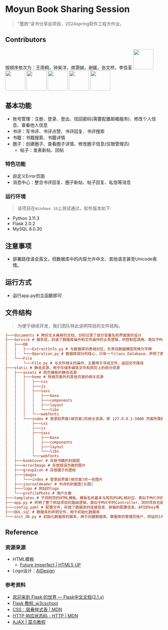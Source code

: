 # Moyun Book Sharing Session

> “墨韵”读书分享会项目，2024spring软件工程大作业。

## Contributors
按顺序依次为：王雨桐，钟昊洋，席灏铖，谢媛，张文桥，李佳荃
<a href="https://github.com/wang152boom" alt="wang152boom"><img src="https://avatars.githubusercontent.com/u/167402892?v=4" style="width: 64px; height: 64px;"/></a>
<a href="https://github.com/FlashBlank7" alt="FlashBlank7"><img src="https://avatars.githubusercontent.com/u/122159986?v=4" style="width: 64px; height: 64px;"/></a>
<a href="https://github.com/SpikeShaun" alt="SpikeShaun"><img src="https://avatars.githubusercontent.com/u/121989821?v=4" style="width: 64px; height: 64px;"/></a>
<a href="https://github.com/Flora-xyyy" alt="Flora-xyyy"><img src="https://avatars.githubusercontent.com/u/121485747?v=4" style="width: 64px; height: 64px;"/></a>
<a href="https://github.com/KidZwq" alt="KidZwq"><img src="https://avatars.githubusercontent.com/u/128034889?v=4" style="width: 64px; height: 64px;"/></a>
<a href="https://github.com/LiJiaquan1" alt="LiJiaquan1"><img src="https://avatars.githubusercontent.com/u/167403951?v=4" style="width: 64px; height: 64px;"/></a>

## 基本功能

* 账号管理：注册、登录、登出、找回密码(需要配置邮箱服务)、修改个人信息、查看他人信息
* 书评：写书评、书评点赞、书评回复、书评搜索
* 书籍：书籍搜索、书籍详情
* 圈子：创建圈子、查看圈子详情、修改圈子信息(仅限管理员)
  * 帖子：发表新帖、回帖

### 特色功能

* 自定义Error页面
* 消息中心：整合书评回复、圈子新帖、帖子回复、私信等消息

  
### 运行环境

> 该项目在`Windows 10`上测试通过，软件版本如下:

* Python 3.11.3
* Flask 2.0.2
* MySQL 8.0.30

## 注意事项

* 部署路径请全英文，但数据库中的内容允许中文、其他语言甚至Unicode表情。

## 运行方式
* 运行app.py的主函数即可


## 文件结构

> 为便于继续开发，我们团队特此说明项目的文件结构。

```ini
├───documents # 两份无关痛痒的文档，分别记录了部分变量名和界面类的设计
├───Service # 服务层，封装了数据库操作和文件操作的业务逻辑，供控制层调用，类似于MVC中的Model
│   ├───DB
│   │   ├───ExtractInfo.py # 与数据库的表相对应，负责将数据模型转换为字典
│   │   └───Operation.py # 数据库部分的核心，只有一个class Database，声明了数据库中所有表的数据模型，以及部分数据库操作，封装了数据库相关的业务逻辑，供其他模块调用
│   └───File
│       └───File.py # 与文件相关的操作，主要用于寻找文件，返回文件路径
├───static # 静态资源，用于存储多媒体文件和网页上的部分资源
│   ├───assets # 网页模板的静态资源
│   │   ├───home # 除根页面外的其他页面的相关资源
│   │   │   ├───css
│   │   │   ├───js
│   │   │   ├───sass
│   │   │   │   ├───base
│   │   │   │   ├───components
│   │   │   │   ├───layout
│   │   │   │   └───libs
│   │   │   └───webfonts
│   │   └───index # 登录前界面(根页面)的相关资源，即 127.0.0.1:5000 页面所需的资源
│   │       ├───css
│   │       ├───js
│   │       ├───sass
│   │       │   ├───base
│   │       │   ├───components
│   │       │   ├───layout
│   │       │   └───libs
│   │       └───webfonts
│   ├───bookCover # 存放书籍的封面图
│   ├───errorImage # 存放错误页面的图片
│   ├───groupIcon # 存放圈子的图标
│   ├───images
│   │   └───index # 登录前界面(根页面)的一些图片
│   ├───journalHeader # 书评的封面图(头图)
│   ├───logo # 网站的logo
│   └───profilePhoto # 用户头像
├───templates # 不同网页的HTML模板，模板名称基本与网页的URL相对应，类似于MVC中的View
├───app.py # 声明了整个网站项目的路由逻辑，类似于MVC中的Controller，同时项目也是从这个文件启动的
├───config.yaml # 配置文件，存放了数据库的连接信息、邮箱的配置信息、API的key等
├───DDL.sql # 数据库的声明文件，用于初始化数据库
└───init_db.py # 初始化数据库的脚本，用于创建数据库、数据库的管理员账户、网站的1号用户(管理员)
```


## Reference

### 资源来源

* HTML模板
  * [Future Imperfect | HTML5 UP](https://html5up.net/future-imperfect)
* Logo设计：[AIDesign](https://ailogo.qq.com/guide/brandname)

### 参考资料

* [欢迎来到 Flask 的世界 — Flask中文文档(2.1.x)](https://dormousehole.readthedocs.io/en/latest/index.html)
* [Flask 教程_w3cschool](https://www.w3cschool.cn/flask/)
* [CSS：层叠样式表 | MDN](https://developer.mozilla.org/zh-CN/docs/Web/CSS)
* [HTTP 响应状态码 - HTTP | MDN](https://developer.mozilla.org/zh-CN/docs/Web/HTTP/Status)
* [AJAX | 菜鸟教程](https://www.runoob.com/ajax/ajax-tutorial.html)

